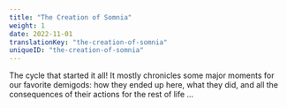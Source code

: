 ```yaml
---
title: "The Creation of Somnia"
weight: 1
date: 2022-11-01
translationKey: "the-creation-of-somnia"
uniqueID: "the-creation-of-somnia"
---
```


The cycle that started it all! It mostly chronicles some major moments for our favorite demigods: how they ended up here, what they did, and all the consequences of their actions for the rest of life ...